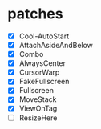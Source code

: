 # patches

- [x] Cool-AutoStart
- [x] AttachAsideAndBelow 
- [x] Combo 
- [x] AlwaysCenter 
- [x] CursorWarp 
- [x] FakeFullscreen
- [x] Fullscreen
- [x] MoveStack 
- [x] ViewOnTag
- [ ] ResizeHere 
